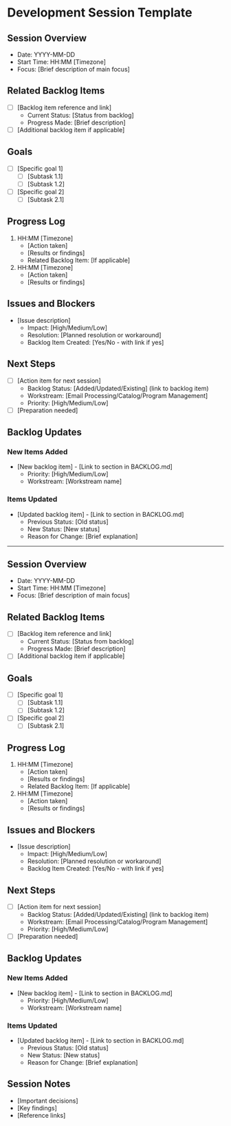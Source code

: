 # Development Session Template

## Session Overview
- Date: YYYY-MM-DD
- Start Time: HH:MM [Timezone]
- Focus: [Brief description of main focus]

## Related Backlog Items
- [ ] [Backlog item reference and link]
  - Current Status: [Status from backlog]
  - Progress Made: [Brief description]
- [ ] [Additional backlog item if applicable]

## Goals
- [ ] [Specific goal 1]
  - [ ] [Subtask 1.1]
  - [ ] [Subtask 1.2]
- [ ] [Specific goal 2]
  - [ ] [Subtask 2.1]

## Progress Log
1. HH:MM [Timezone]
   - [Action taken]
   - [Results or findings]
   - Related Backlog Item: [If applicable]
2. HH:MM [Timezone]
   - [Action taken]
   - [Results or findings]

## Issues and Blockers
- [Issue description]
  - Impact: [High/Medium/Low]
  - Resolution: [Planned resolution or workaround]
  - Backlog Item Created: [Yes/No - with link if yes]

## Next Steps
- [ ] [Action item for next session]
  - Backlog Status: [Added/Updated/Existing] (link to backlog item)
  - Workstream: [Email Processing/Catalog/Program Management]
  - Priority: [High/Medium/Low]
- [ ] [Preparation needed]

## Backlog Updates
### New Items Added
- [New backlog item] - [Link to section in BACKLOG.md]
  - Priority: [High/Medium/Low]
  - Workstream: [Workstream name]

### Items Updated
- [Updated backlog item] - [Link to section in BACKLOG.md]
  - Previous Status: [Old status]
  - New Status: [New status]
  - Reason for Change: [Brief explanation]

---
<!-- For multiple sessions in a day, copy everything below this line -->
<!-- Start of New Session -->

## Session Overview
- Date: YYYY-MM-DD
- Start Time: HH:MM [Timezone]
- Focus: [Brief description of main focus]

## Related Backlog Items
- [ ] [Backlog item reference and link]
  - Current Status: [Status from backlog]
  - Progress Made: [Brief description]
- [ ] [Additional backlog item if applicable]

## Goals
- [ ] [Specific goal 1]
  - [ ] [Subtask 1.1]
  - [ ] [Subtask 1.2]
- [ ] [Specific goal 2]
  - [ ] [Subtask 2.1]

## Progress Log
1. HH:MM [Timezone]
   - [Action taken]
   - [Results or findings]
   - Related Backlog Item: [If applicable]
2. HH:MM [Timezone]
   - [Action taken]
   - [Results or findings]

## Issues and Blockers
- [Issue description]
  - Impact: [High/Medium/Low]
  - Resolution: [Planned resolution or workaround]
  - Backlog Item Created: [Yes/No - with link if yes]

## Next Steps
- [ ] [Action item for next session]
  - Backlog Status: [Added/Updated/Existing] (link to backlog item)
  - Workstream: [Email Processing/Catalog/Program Management]
  - Priority: [High/Medium/Low]
- [ ] [Preparation needed]

## Backlog Updates
### New Items Added
- [New backlog item] - [Link to section in BACKLOG.md]
  - Priority: [High/Medium/Low]
  - Workstream: [Workstream name]

### Items Updated
- [Updated backlog item] - [Link to section in BACKLOG.md]
  - Previous Status: [Old status]
  - New Status: [New status]
  - Reason for Change: [Brief explanation]

## Session Notes
- [Important decisions]
- [Key findings]
- [Reference links]
